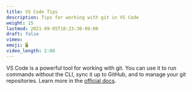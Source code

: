 ```yaml
---
title: VS Code Tips
description: Tips for working with git in VS Code
weight: 15
lastmod: 2021-09-05T10:23:30-09:00
draft: false
vimeo: 
emoji: 🖥️
video_length: 2:00
---
```


VS Code is a powerful tool for working with git. You can use it to run commands without the CLI, sync it up to GitHub, and to manage your git repositories. Learn more in the [official docs](https://code.visualstudio.com/docs/editor/versioncontrol). 